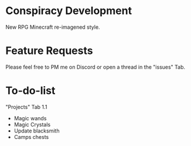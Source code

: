 # Conspiracy Development
New RPG Minecraft re-imagened style.




# Feature Requests
Please feel free to PM me on Discord or open a thread in the "issues" Tab.




# To-do-list
"Projects" Tab 1.1
- Magic wands
- Magic Crystals
- Update blacksmith
- Camps chests
